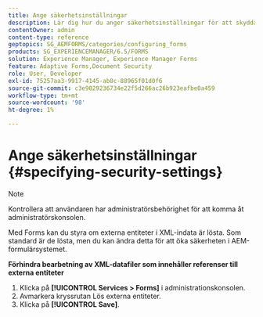 ```yaml
---
title: Ange säkerhetsinställningar
description: Lär dig hur du anger säkerhetsinställningar för att skydda XML-datafiler. Säkerhetsinställningsfunktionen styr externa enheter i XML-indata.
contentOwner: admin
content-type: reference
geptopics: SG_AEMFORMS/categories/configuring_forms
products: SG_EXPERIENCEMANAGER/6.5/FORMS
solution: Experience Manager, Experience Manager Forms
feature: Adaptive Forms,Document Security
role: User, Developer
exl-id: 75257aa3-9917-4145-ab8c-88965f01d0f6
source-git-commit: c3e9029236734e22f5d266ac26b923eafbe0a459
workflow-type: tm+mt
source-wordcount: '98'
ht-degree: 1%

---
```


# Ange säkerhetsinställningar {#specifying-security-settings}

>[!NOTE]
> 
> Kontrollera att användaren har administratörsbehörighet för att komma åt administratörskonsolen.

Med Forms kan du styra om externa entiteter i XML-indata är lösta. Som standard är de lösta, men du kan ändra detta för att öka säkerheten i AEM-formulärsystemet.

**Förhindra bearbetning av XML-datafiler som innehåller referenser till externa entiteter**

1. Klicka på **[!UICONTROL Services > Forms]** i administrationskonsolen.
1. Avmarkera kryssrutan Lös externa entiteter.
1. Klicka på **[!UICONTROL Save]**.
